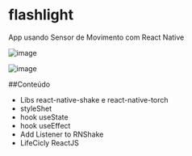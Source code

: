# flashlight
App usando Sensor de Movimento com React Native

![image](https://user-images.githubusercontent.com/17202824/176106145-ab4358b0-63eb-4f3a-9f95-88f74b1deaca.png)

![image](https://user-images.githubusercontent.com/17202824/176106199-4b55fa2f-60c5-45b7-aa49-913b3942e996.png)

##Conteúdo

- Libs react-native-shake e react-native-torch
- styleShet
- hook useState
- hook useEffect
- Add Listener to RNShake
- LifeCicly ReactJS



